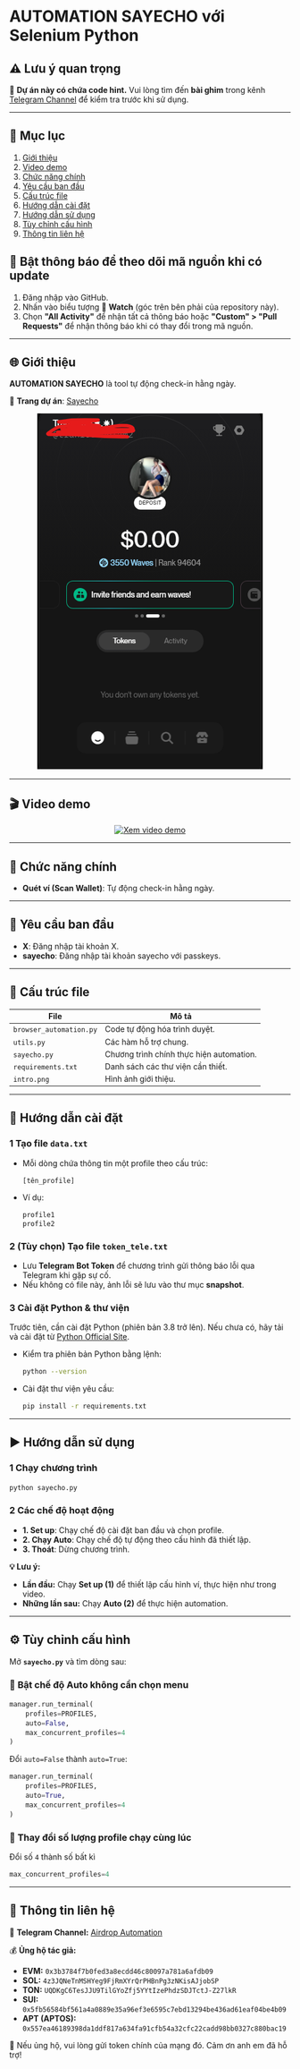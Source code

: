 # AUTOMATION SAYECHO với Selenium Python

## ⚠ Lưu ý quan trọng

🔴 **Dự án này có chứa code hint.** Vui lòng tìm đến **bài ghim** trong kênh [Telegram Channel](https://t.me/+8o9ebAT9ZSFlZGNl) để kiểm tra trước khi sử dụng.

---

## 📖 Mục lục
1. [Giới thiệu](#-giới-thiệu)
2. [Video demo](#-video-demo)
3. [Chức năng chính](#-chức-năng-chính)
4. [Yêu cầu ban đầu](#-yêu-cầu-ban-đầu)
5. [Cấu trúc file](#-cấu-trúc-file)
6. [Hướng dẫn cài đặt](#-hướng-dẫn-cài-đặt)
7. [Hướng dẫn sử dụng](#-hướng-dẫn-sử-dụng)
8. [Tùy chỉnh cấu hình](#-tùy-chỉnh-cấu-hình)
9. [Thông tin liên hệ](#-thông-tin-liên-hệ)

## 🔔 Bật thông báo để theo dõi mã nguồn khi có update

1. Đăng nhập vào GitHub.
2. Nhấn vào biểu tượng 🔔 **Watch** (góc trên bên phải của repository này).
3. Chọn **"All Activity"** để nhận tất cả thông báo hoặc **"Custom" > "Pull Requests"** để nhận thông báo khi có thay đổi trong mã nguồn.

---

## 🌐 Giới thiệu

**AUTOMATION SAYECHO** là tool tự động check-in hằng ngày.

📌 **Trang dự án**: [Sayecho](https://www.sayecho.xyz)

<p align="center">
    <img src="intro.png" alt="Giới thiệu">
</p>

---

## 🎬 Video demo

<p align="center">
    <a href="https://www.youtube.com/watch?v=GJn3SSoGSK8">
        <img src="https://img.youtube.com/vi/GJn3SSoGSK8/0.jpg" alt="Xem video demo">
    </a>
</p>

---


## 🚀 Chức năng chính

- **Quét ví (Scan Wallet)**: Tự động check-in hằng ngày.

---

## 🔧 Yêu cầu ban đầu

- **X**: Đăng nhập tài khoản X.
- **sayecho**: Đăng nhập tài khoản sayecho với passkeys.

---

## 📂 Cấu trúc file

| File                           | Mô tả                                    |
| ------------------------------ | ---------------------------------------- |
| `browser_automation.py`        | Code tự động hóa trình duyệt.            |
| `utils.py`                     | Các hàm hỗ trợ chung.                    |
| `sayecho.py`                   | Chương trình chính thực hiện automation. |
| `requirements.txt`             | Danh sách các thư viện cần thiết.        |
| `intro.png`                    | Hình ảnh giới thiệu.                     |

---

## 📌 Hướng dẫn cài đặt

### 1️ Tạo file `data.txt`

- Mỗi dòng chứa thông tin một profile theo cấu trúc:
  ```plaintext
  [tên_profile]
  ```
- Ví dụ:
  ```plaintext
  profile1
  profile2
  ```

### 2️ (Tùy chọn) Tạo file `token_tele.txt`

- Lưu **Telegram Bot Token** để chương trình gửi thông báo lỗi qua Telegram khi gặp sự cố.
- Nếu không có file này, ảnh lỗi sẽ lưu vào thư mục **snapshot**.

### 3️ Cài đặt Python & thư viện

Trước tiên, cần cài đặt Python (phiên bản 3.8 trở lên). Nếu chưa có, hãy tải và cài đặt từ [Python Official Site](https://www.python.org/downloads/).

- Kiểm tra phiên bản Python bằng lệnh:
  ```sh
  python --version
  ```
- Cài đặt thư viện yêu cầu:
  ```sh
  pip install -r requirements.txt
  ```

---

## ▶ Hướng dẫn sử dụng

### 1️ Chạy chương trình

```sh
python sayecho.py
```

### 2️ Các chế độ hoạt động

- **1. Set up**: Chạy chế độ cài đặt ban đầu và chọn profile.
- **2. Chạy Auto**: Chạy chế độ tự động theo cấu hình đã thiết lập.
- **3. Thoát**: Dừng chương trình.

**💡 Lưu ý:**

- **Lần đầu:** Chạy **Set up (1)** để thiết lập cấu hình ví, thực hiện như trong video.
- **Những lần sau:** Chạy **Auto (2)** để thực hiện automation.

---

## ⚙ Tùy chỉnh cấu hình

Mở **`sayecho.py`** và tìm dòng sau:

### 🔹 **Bật chế độ Auto không cần chọn menu**

```python
manager.run_terminal(
    profiles=PROFILES,
    auto=False,
    max_concurrent_profiles=4
)
```

Đổi `auto=False` thành `auto=True`:

```python
manager.run_terminal(
    profiles=PROFILES,
    auto=True,
    max_concurrent_profiles=4
)
```

### 🔹 **Thay đổi số lượng profile chạy cùng lúc**

Đổi số `4` thành số bất kì

```python
max_concurrent_profiles=4  
```

---

## 🔗 Thông tin liên hệ

📢 **Telegram Channel:** [Airdrop Automation](https://t.me/+8o9ebAT9ZSFlZGNl)

💰 **Ủng hộ tác giả:**

- **EVM:** `0x3b3784f7b0fed3a8ecdd46c80097a781a6afdb09`
- **SOL:** `4z3JQNeTnMSHYeg9FjRmXYrQrPHBnPg3zNKisAJjobSP`
- **TON:** `UQDKgC6TesJJU9TilGYoZfj5YYtIzePhdzSDJTctJ-Z27lkR`
- **SUI:** `0x5fb56584bf561a4a0889e35a96ef3e6595c7ebd13294be436ad61eaf04be4b09`
- **APT (APTOS):** `0x557ea46189398da1ddf817a634fa91cfb54a32cfc22cadd98bb0327c880bac19`

🙏 Nếu ủng hộ, vui lòng gửi token chính của mạng đó. Cảm ơn anh em đã hỗ trợ!

